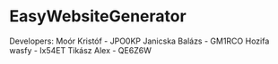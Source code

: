 # EasyWebsiteGenerator
Developers:
Moór Kristóf - JPO0KP
Janicska Balázs - GM1RCO
Hozifa wasfy - Ix54ET 
Tikász Alex - QE6Z6W
